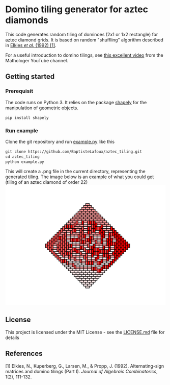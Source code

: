 # Domino tiling generator for aztec diamonds
This code generates random tiling of dominoes (2x1 or 1x2 rectangle) for aztec diamond grids. It is based on random "shuffling" algorithm described in [Elkies *et al.* (1992) [1]](#1).

For a useful introduction to domino tilings, see [this excellent video](https://youtu.be/Yy7Q8IWNfHM) from the Mathologer YouTube channel. 

## Getting started 
### Prerequisit 
The code runs on Python 3. It relies on the package [shapely](https://pypi.org/project/Shapely/) for the manipulation of geometric objects. 
```
pip install shapely
```
### Run example 
Clone the git repository and run [example.py](example.py) like this 
```
git clone https://github.com/BaptisteLafoux/aztec_tiling.git
cd aztec_tiling
python example.py
```
This will create a .png file in the current directory, representing the generated tiling. 
The image below is an example of what you could get (tiling of an aztec diamond of order 22) 
![Domino tiling for aztec diamond of order 20](https://github.com/BaptisteLafoux/aztec_tiling/blob/main/aztec_diamond_domino_tiling_order22.png?raw=true)

## License
This project is licensed under the MIT License - see the [LICENSE.md](LICENSE.md) file for details

## References
<a id="1">[1]</a> 
Elkies, N., Kuperberg, G., Larsen, M., & Propp, J. (1992). 
Alternating-sign matrices and domino tilings (Part I). 
*Journal of Algebraic Combinatorics*, 1(2), 111-132.
